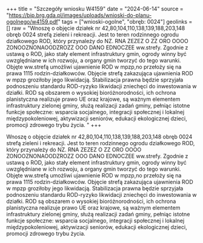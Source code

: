 +++
title = "Szczegóły wniosku W4159"
date = "2024-06-14"
source = "https://bip.brg.gda.pl/images/uploads/wnioski-do-planu-ogolnego/w4159.pdf"
tags = ["wnioski-ogolne", "obręb: 0024"]
geolinks = []
raw = "Wnoszę o objęcie działek nr 42,80,104,110,138,139,188,203,148 obręb 0024 strefą zieleni i rekreacji. Jest to teren rodzinnego ogrodu działkowego ROD, który przynależy do NZ. RNA ZEZEZ O ZZ ORO OOOO ZONOOZNONAOODZROZZ OOO DANO EDNOCZEE ww.strefy. Zgodnie z ustawą o ROD, jako stały element infrastruktury gmin, ogrody winny być  uwzględniane w ich rozwoju, a organy gmin tworzyć do tego warunki. Objęte ww.strefą umożliwi  ujawnienie ROD w mpzp,no przełoży się na prawa 1115 rodzin-działkowców. Objęcie strefą  zakazująca ujawnienia ROD w mpzp groziłoby jego likwidacją. Stabilizacja prawna będzie sprzyjała podnoszeniu standardu ROD-ryzyko likwidacji zniechęci do inwestowania w działki. ROD są obszarem o wysokiej bioróżnorodności, ich ochrona planistyczna realizuje prawo UE oraz krajowe, są ważnym elementem infrastruktury zielonej gminy, służą realizacji zadań gminy, pełniąc istotne funkcje społeczne: wsparcia socjalnego, integracji społecznej i lokalnej międzypokoleniowej, aktywizacji seniorów, edukacji ekologicznej dzieci, promocji zdrowego trybu życia. "
+++

Wnoszę o objęcie działek nr 42,80,104,110,138,139,188,203,148 obręb 0024 strefą
zieleni i rekreacji. Jest to teren rodzinnego ogrodu działkowego ROD, który przynależy do
NZ. RNA ZEZEZ O ZZ ORO OOOO ZONOOZNONAOODZROZZ OOO DANO EDNOCZEE
ww.strefy. Zgodnie z ustawą o ROD, jako stały element infrastruktury gmin, ogrody winny być 
uwzględniane w ich rozwoju, a organy gmin tworzyć do tego warunki. Objęte ww.strefą umożliwi 
ujawnienie ROD w mpzp,no przełoży się na prawa 1115 rodzin-działkowców. Objęcie strefą 
zakazująca ujawnienia ROD w mpzp groziłoby jego likwidacją. Stabilizacja prawna będzie
sprzyjała podnoszeniu standardu ROD-ryzyko likwidacji zniechęci do inwestowania w działki.
ROD są obszarem o wysokiej bioróżnorodności, ich ochrona planistyczna realizuje prawo UE oraz
krajowe, są ważnym elementem infrastruktury zielonej gminy, służą realizacji zadań gminy,
pełniąc istotne funkcje społeczne: wsparcia socjalnego, integracji społecznej i lokalnej
międzypokoleniowej, aktywizacji seniorów, edukacji ekologicznej dzieci, promocji zdrowego
trybu życia.



